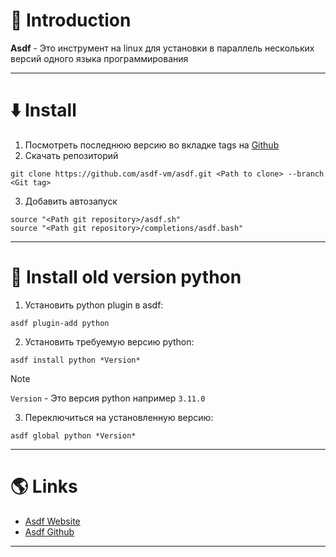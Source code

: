 # 📖 Introduction

**Asdf** - Это инструмент на linux для установки в параллель нескольких версий одного языка программирования

---

# ⬇️ Install

1. Посмотреть последнюю версию во вкладке tags на [Github](https://github.com/asdf-vm/asdf.git)
2. Скачать репозиторий

```shell
git clone https://github.com/asdf-vm/asdf.git <Path to clone> --branch <Git tag>
```

3. Добавить автозапуск

```shell title=~/.bashrc
source "<Path git repository>/asdf.sh"
source "<Path git repository>/completions/asdf.bash"
```

---

# 🐍 Install old version python

1. Установить python plugin в asdf:

```shell
asdf plugin-add python
```

2. Установить требуемую версию python:

```shell
asdf install python *Version*
```

> [!NOTE]
>  `Version` - Это версия python например `3.11.0`

3. Переключиться на установленную версию:

```shell
asdf global python *Version*
```

---

# 🌎 Links

- [Asdf Website](https://asdf-vm.com)
- [Asdf Github](https://github.com/asdf-vm/asdf.git)

---
